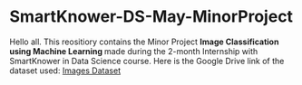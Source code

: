 # SmartKnower-DS-May-MinorProject
Hello all. 
This reositiory contains the Minor Project <b> Image Classification using Machine Learning </b> made during the 2-month Internship with SmartKnower in Data Science course.
Here is the Google Drive link of the dataset used:
<a href="https://drive.google.com/drive/folders/1R8pkDvCnYs6xK_QLJElNuHMXugxoJfTi?usp=sharing">Images Dataset</a>
